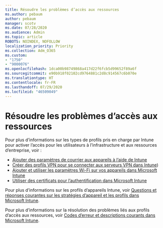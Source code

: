 ```yaml
---
title: Résoudre les problèmes d’accès aux ressources
ms.author: pebaum
author: pebaum
manager: scotv
ms.date: 07/28/2020
ms.audience: Admin
ms.topic: article
ROBOTS: NOINDEX, NOFOLLOW
localization_priority: Priority
ms.collection: Adm_O365
ms.custom:
- "1750"
- "9000076"
ms.openlocfilehash: 1dca00b98749868a417d22f6fcb5d99652f89a6f
ms.sourcegitcommit: e90b918f02102cd9764881c2d8c914567c6b070e
ms.translationtype: HT
ms.contentlocale: fr-FR
ms.lasthandoff: 07/29/2020
ms.locfileid: "46509049"
---
```

# <a name="troubleshoot-resource-access-issues"></a>Résoudre les problèmes d’accès aux ressources

Pour plus d’informations sur les types de profils pris en charge par Intune pour activer l’accès pour les utilisateurs à l’infrastructure et aux ressources d’entreprise, voir :

- [Ajouter des paramètres de courrier aux appareils à l’aide de Intune](https://docs.microsoft.com/intune/email-settings-configure)
- [Créer des profils VPN pour se connecter aux serveurs VPN dans Intune](https://docs.microsoft.com/intune/vpn-settings-configure))
- [Ajouter et utiliser les paramètres Wi-Fi sur vos appareils dans Microsoft Intune](https://docs.microsoft.com/intune/wi-fi-settings-configure)
- [Utiliser des certificats pour l’authentification dans Microsoft Intune](https://docs.microsoft.com/intune/certificates-configure)

Pour plus d’informations sur les profils d’appareils Intune, voir [Questions et réponses courantes sur les stratégies d’appareil et les profils dans Microsoft Intune](https://docs.microsoft.com/intune/device-profile-troubleshoot).

Pour plus d’informations sur la résolution des problèmes liés aux profils d’accès aux ressources, voir [Codes d’erreur et descriptions courants dans Microsoft Intune](https://docs.microsoft.com/intune/troubleshoot-company-resource-access-problems).